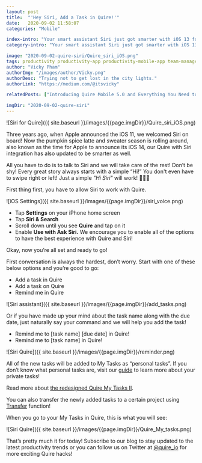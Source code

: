 ```yaml
---
layout: post
title:  "'Hey Siri, Add a Task in Quire!'"
date:   2020-09-02 11:58:07
categories: "Mobile"

index-intro: "Your smart assistant Siri just got smarter with iOS 13 for you in Quire. Simply call up Siri and start a conversation now!"
category-intro: "Your smart assistant Siri just got smarter with iOS 13 for you in Quire. Simply call up Siri and start a conversation now!"

image: "2020-09-02-quire-siri/Quire_siri_iOS.png"
tags: productivity productivity-app productivity-mobile-app team-management-software work-management-software team-communication team-productivity task-scheduling-software increase-productivity remote-team to-do-list-app working-remotely remote-teams task-management task-management-software project-management-software productivity-tips to-do-list task-list teamwork Siri voice-assistant Quire-mobile
author: "Vicky Pham"
authorImg: "/images/author/Vicky.png"
authorDesc: "Trying not to get lost in the city lights."
authorLink: "https://medium.com/@itsvicky"

relatedPosts: ["Introducing Quire Mobile 5.0 and Everything You Need to Know", "Quire Mobile 3.0: Kanban Board comes to Mobile App", "Quire: Building a Sophisticated Mobile App with Google’s Flutter"]

imgDir: "2020-09-02-quire-siri"
---
```


![Siri for Quire]({{ site.baseurl }}/images/{{page.imgDir}}/Quire_siri_iOS.png)

Three years ago, when Apple announced the iOS 11, we welcomed Siri on board! Now the pumpkin spice latte and sweater season is rolling around, also known as the time for Apple to announce its iOS 14, our Quire with Siri integration has also updated to be smarter as well.

All you have to do is to talk to Siri and we will take care of the rest! Don’t be shy! Every great story always starts with a simple “Hi!” You don't even have to swipe right or left! Just a simple *"Hi Siri"* will work! 👋👋👋

First thing first, you have to allow Siri to work with Quire. 

![iOS Settings]({{ site.baseurl }}/images/{{page.imgDir}}/siri_voice.png)

* Tap **Settings** on your iPhone home screen
* Tap **Siri & Search**
* Scroll down until you see **Quire** and tap on it
* Enable **Use with Ask Siri.** We encourage you to enable all of the options to have the best experience with Quire and Siri!
 
Okay, now you’re all set and ready to go!
 
First conversation is always the hardest, don’t worry. Start with one of these below options and you’re good to go:
 
* Add a task in Quire 
* Add a task on Quire 
* Remind me in Quire 

![Siri assistant]({{ site.baseurl }}/images/{{page.imgDir}}/add_tasks.png)

Or if you have made up your mind about the task name along with the due date, just naturally say your command and we will help you add the task! 
 
* Remind me to [task name] [due date] in Quire! 
* Remind me to [task name] in Quire!
 
![Siri Quire]({{ site.baseurl }}/images/{{page.imgDir}}/reminder.png)
 
All of the new tasks will be added to My Tasks as “personal tasks”. If you don’t know what personal tasks are, visit our [guide](https://quire.io/guide/my-tasks/#personal-tasks) to learn more about your private tasks! 

<p class="notice">Read more about <a href="https://quire.io/blog/p/Quire-my-tasks-guides-and-tips.html">the redesigned Quire My Tasks II</a>.</p>

You can also transfer the newly added tasks to a certain project using [Transfer](https://quire.io/guide/move-tasks/#transfer-a-task) function! 

When you go to your My Tasks in Quire, this is what you will see:

![Siri Quire]({{ site.baseurl }}/images/{{page.imgDir}}/Quire_My_tasks.png) 

That’s pretty much it for today! Subscribe to our blog to stay updated to the latest productivity trends or you can follow us on Twitter at [@quire_io](https://twitter.com/quire_io) for more exciting Quire hacks! 


[jekyll]:      http://jekyllrb.com
[jekyll-gh]:   https://github.com/jekyll/jekyll
[jekyll-help]: https://github.com/jekyll/jekyll-help